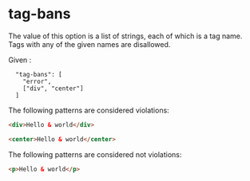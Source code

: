 # tag-bans

The value of this option is a list of strings, each of which is a tag name. Tags with any of the given names are disallowed.

Given :

```
  "tag-bans": [
    "error",
    ["div", "center"]
  ]
```

The following patterns are considered violations:

```html
<div>Hello & world</div>
```

```html
<center>Hello & world</center>
```

The following patterns are considered not violations:

```html
<p>Hello & world</p>
```

